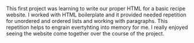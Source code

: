 This first project was learning to write our proper HTML for a basic recipe website. I worked with HTML boilerplate and it provided needed repetition for unordered and ordered lists and working with paragraphs.  This repetition helps to engrain evertyhting into memory for me. I really enjoyed seeing the website come together over the course of the project.

